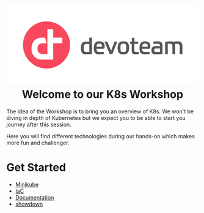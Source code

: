 <h1 align="center">
  <br>
<img src="docs/images/dev_logo_rvb.png"  alt="accessibility text">
  <br>
  Welcome to our K8s Workshop
  <br>
</h1>

The idea of the Workshop is to bring you an overview of K8s. We won't be diving in depth of Kubernetes but we expect you to be able to start you journey after this session.

Here you will find different technologies during our hands-on which makes more fun and challenger.

# Get Started

- [Minikube](./minikube/README.md)
- [IaC](./iac/README.md)
- [Documentation](./docs/README.md)
- [showdown](http://showdownjs.github.io/showdown/)
